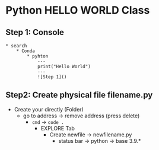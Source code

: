 # Python HELLO WORLD Class
## Step 1: Console
    * search
        * Conda
            * pyhton
                ---
                print("Hello World")
                ---
                ![Step 1]()
                

## Step2: Create physical file filename.py
* Create your directly (Folder)
    * go to address -> remove address (press delete)
        * `cmd`  -> `code .`
            * EXPLORE Tab
                * Create newfile -> newfilename.py
                    * status bar -> python -> base 3.9.*
